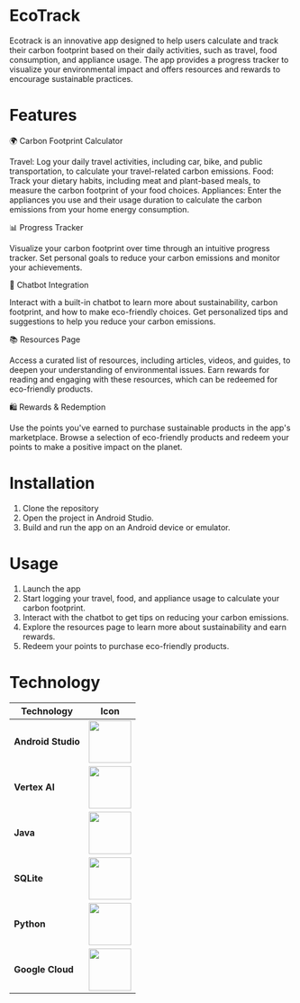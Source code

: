 # EcoTrack
Ecotrack is an innovative app designed to help users calculate and track their carbon footprint based on their daily activities, such as travel, food consumption, and appliance usage. The app provides a progress tracker to visualize your environmental impact and offers resources and rewards to encourage sustainable practices.

# Features
🌍 Carbon Footprint Calculator

Travel: Log your daily travel activities, including car, bike, and public transportation, to calculate your travel-related carbon emissions.
Food: Track your dietary habits, including meat and plant-based meals, to measure the carbon footprint of your food choices.
Appliances: Enter the appliances you use and their usage duration to calculate the carbon emissions from your home energy consumption.

📊 Progress Tracker

Visualize your carbon footprint over time through an intuitive progress tracker.
Set personal goals to reduce your carbon emissions and monitor your achievements.

🤖 Chatbot Integration

Interact with a built-in chatbot to learn more about sustainability, carbon footprint, and how to make eco-friendly choices.
Get personalized tips and suggestions to help you reduce your carbon emissions.

📚 Resources Page

Access a curated list of resources, including articles, videos, and guides, to deepen your understanding of environmental issues.
Earn rewards for reading and engaging with these resources, which can be redeemed for eco-friendly products.

🛍️ Rewards & Redemption

Use the points you've earned to purchase sustainable products in the app's marketplace.
Browse a selection of eco-friendly products and redeem your points to make a positive impact on the planet.

# Installation
1. Clone the repository
2. Open the project in Android Studio.
3. Build and run the app on an Android device or emulator.

# Usage
1. Launch the app
2. Start logging your travel, food, and appliance usage to calculate your carbon footprint.
3. Interact with the chatbot to get tips on reducing your carbon emissions.
4. Explore the resources page to learn more about sustainability and earn rewards.
5. Redeem your points to purchase eco-friendly products.

# Technology
| Technology | Icon |
|------------|------|
| **Android Studio** | <img src="https://github.com/user-attachments/assets/fc5af21b-bb2f-43e5-8381-8195224c4d3f" width="75" height="75" /> |
| **Vertex AI** | <img src="https://github.com/user-attachments/assets/4a7fda75-7f53-43d7-aca1-b76e8d6dac14" width="75" height="75" /> |
| **Java** | <img src="https://github.com/user-attachments/assets/27477b39-47c6-49ad-8997-5fb512cf0f96" width="75" height="75" /> |
| **SQLite** | <img src="https://github.com/user-attachments/assets/65e11d67-b81c-46ee-811f-68a8bc58e316" width="75" height="75" /> |
| **Python** | <img src="https://github.com/user-attachments/assets/4940d9fb-dc44-490b-ad48-304dc7feea77" width="75" height="75" /> |
| **Google Cloud** | <img src="https://github.com/user-attachments/assets/c92172f5-fd06-4d72-a247-8494196d6414" width="75" height="75" /> |
